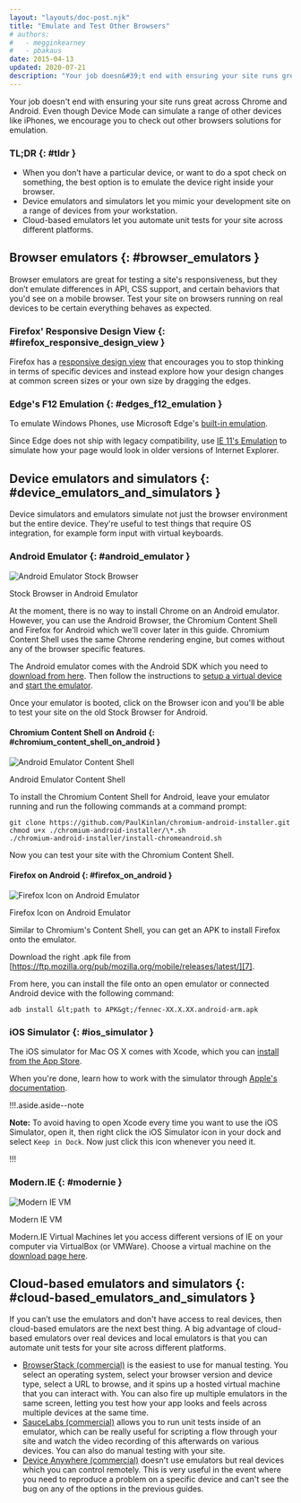 ```yaml
---
layout: "layouts/doc-post.njk"
title: "Emulate and Test Other Browsers"
# authors:
#   - megginkearney
#   - pbakaus
date: 2015-04-13
updated: 2020-07-21
description: "Your job doesn&#39;t end with ensuring your site runs great across Chrome and Android. Even though Device Mode can simulate a range of other devices like iPhones, we encourage you to check out other browsers solutions for emulation."
---
```


Your job doesn't end with ensuring your site runs great across Chrome and Android. Even though
Device Mode can simulate a range of other devices like iPhones, we encourage you to check out other
browsers solutions for emulation.

### TL;DR {: #tldr }

- When you don’t have a particular device, or want to do a spot check on something, the best option
  is to emulate the device right inside your browser.
- Device emulators and simulators let you mimic your development site on a range of devices from
  your workstation.
- Cloud-based emulators let you automate unit tests for your site across different platforms.

## Browser emulators {: #browser_emulators }

Browser emulators are great for testing a site's responsiveness, but they don’t emulate differences
in API, CSS support, and certain behaviors that you'd see on a mobile browser. Test your site on
browsers running on real devices to be certain everything behaves as expected.

### Firefox' Responsive Design View {: #firefox_responsive_design_view }

Firefox has a [responsive design view][1] that encourages you to stop thinking in terms of specific
devices and instead explore how your design changes at common screen sizes or your own size by
dragging the edges.

### Edge's F12 Emulation {: #edges_f12_emulation }

To emulate Windows Phones, use Microsoft Edge's [built-in emulation][2].

Since Edge does not ship with legacy compatibility, use [IE 11's Emulation][3] to simulate how your
page would look in older versions of Internet Explorer.

## Device emulators and simulators {: #device_emulators_and_simulators }

Device simulators and emulators simulate not just the browser environment but the entire device.
They're useful to test things that require OS integration, for example form input with virtual
keyboards.

### Android Emulator {: #android_emulator }

![Android Emulator Stock Browser](/web/tools/chrome-devtools/device-mode/imgs/android-emulator-stock-browser.png)

Stock Browser in Android Emulator

At the moment, there is no way to install Chrome on an Android emulator. However, you can use the
Android Browser, the Chromium Content Shell and Firefox for Android which we'll cover later in this
guide. Chromium Content Shell uses the same Chrome rendering engine, but comes without any of the
browser specific features.

The Android emulator comes with the Android SDK which you need to [download from here][4]. Then
follow the instructions to [setup a virtual device][5] and [start the emulator][6].

Once your emulator is booted, click on the Browser icon and you'll be able to test your site on the
old Stock Browser for Android.

#### Chromium Content Shell on Android {: #chromium_content_shell_on_android }

![Android Emulator Content Shell](/web/tools/chrome-devtools/device-mode/imgs/android-avd-contentshell.png)

Android Emulator Content Shell

To install the Chromium Content Shell for Android, leave your emulator running and run the following
commands at a command prompt:

```
git clone https://github.com/PaulKinlan/chromium-android-installer.git
chmod u+x ./chromium-android-installer/\*.sh
./chromium-android-installer/install-chromeandroid.sh
```

Now you can test your site with the Chromium Content Shell.

#### Firefox on Android {: #firefox_on_android }

![Firefox Icon on Android Emulator](/web/tools/chrome-devtools/device-mode/imgs/ff-on-android-emulator.png)

Firefox Icon on Android Emulator

Similar to Chromium's Content Shell, you can get an APK to install Firefox onto the emulator.

Download the right .apk file from
[https://ftp.mozilla.org/pub/mozilla.org/mobile/releases/latest/][7].

From here, you can install the file onto an open emulator or connected Android device with the
following command:

```
adb install &lt;path to APK&gt;/fennec-XX.X.XX.android-arm.apk
```

### iOS Simulator {: #ios_simulator }

The iOS simulator for Mac OS X comes with Xcode, which you can [install from the App Store][8].

When you're done, learn how to work with the simulator through [Apple's documentation][9].

!!!.aside.aside--note

**Note:** To avoid having to open Xcode every time you want to use the iOS Simulator, open it, then
right click the iOS Simulator icon in your dock and select `Keep in Dock`. Now just click this icon
whenever you need it.

!!!

### Modern.IE {: #modernie }

![Modern IE VM](/web/tools/chrome-devtools/device-mode/imgs/modern-ie-simulator.png)

Modern IE VM

Modern.IE Virtual Machines let you access different versions of IE on your computer via VirtualBox
(or VMWare). Choose a virtual machine on the [download page here][10].

## Cloud-based emulators and simulators {: #cloud-based_emulators_and_simulators }

If you can’t use the emulators and don't have access to real devices, then cloud-based emulators are
the next best thing. A big advantage of cloud-based emulators over real devices and local emulators
is that you can automate unit tests for your site across different platforms.

- [BrowserStack (commercial)][11] is the easiest to use for manual testing. You select an operating
  system, select your browser version and device type, select a URL to browse, and it spins up a
  hosted virtual machine that you can interact with. You can also fire up multiple emulators in the
  same screen, letting you test how your app looks and feels across multiple devices at the same
  time.
- [SauceLabs (commercial)][12] allows you to run unit tests inside of an emulator, which can be
  really useful for scripting a flow through your site and watch the video recording of this
  afterwards on various devices. You can also do manual testing with your site.
- [Device Anywhere (commercial)][13] doesn't use emulators but real devices which you can control
  remotely. This is very useful in the event where you need to reproduce a problem on a specific
  device and can't see the bug on any of the options in the previous guides.

[1]: https://developer.mozilla.org/en-US/docs/Tools/Responsive_Design_Mode
[2]: https://docs.microsoft.com/en-us/microsoft-edge/devtools-guide/emulation
[3]:
  https://docs.microsoft.com/en-us/previous-versions/windows/internet-explorer/ie-developer/samples/dn255001(v=vs.85)
[4]: https://developer.android.com/studio
[5]: https://developer.android.com/studio/run/managing-avds
[6]: https://developer.android.com/studio/run/emulator
[7]: https://ftp.mozilla.org/pub/mozilla.org/mobile/releases/latest/
[8]: https://itunes.apple.com/us/app/xcode/id497799835?ls=1&mt=12
[9]: https://help.apple.com/simulator/mac/current/#/
[10]: https://developer.microsoft.com/en-us/microsoft-edge/tools/vms/
[11]: https://www.browserstack.com/automate
[12]: https://saucelabs.com/
[13]: https://www.sigos.com/app-experience/
